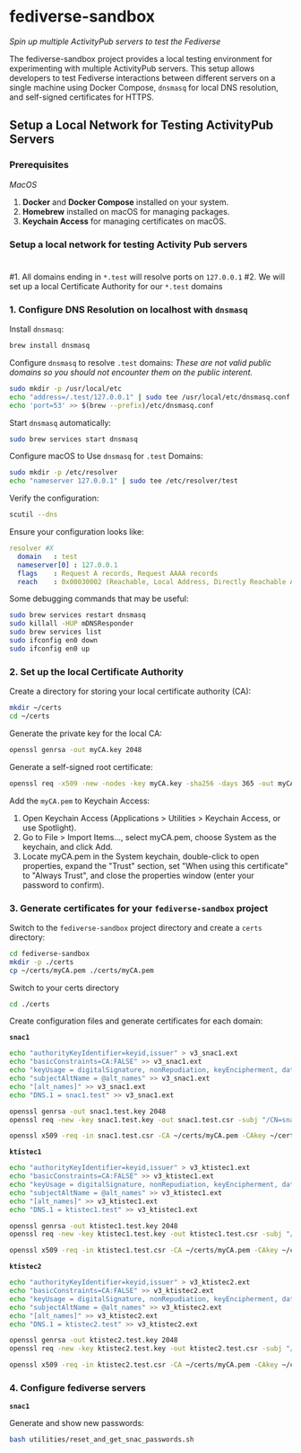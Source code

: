 # fediverse-sandbox
*Spin up multiple ActivityPub servers to test the Fediverse*

The fediverse-sandbox project provides a local testing environment for experimenting with multiple ActivityPub servers. This setup allows developers to test Fediverse interactions between different servers on a single machine using Docker Compose, `dnsmasq` for local DNS resolution, and self-signed certificates for HTTPS.

## Setup a Local Network for Testing ActivityPub Servers

### Prerequisites

*MacOS*

1. **Docker** and **Docker Compose** installed on your system.
2. **Homebrew** installed on macOS for managing packages.
3. **Keychain Access** for managing certificates on macOS.

### Setup a local network for testing Activity Pub servers
#
#1. All domains ending in `*.test` will resolve ports on `127.0.0.1`
#2. We will set up a local Certificate Authority for our `*.test` domains

### 1. Configure DNS Resolution on localhost with `dnsmasq`

Install `dnsmasq`:
```bash
brew install dnsmasq
```

Configure `dnsmasq` to resolve `.test` domains:
*These are not valid public domains so you should not encounter them on the public interent.*
```bash
sudo mkdir -p /usr/local/etc
echo "address=/.test/127.0.0.1" | sudo tee /usr/local/etc/dnsmasq.conf
echo 'port=53' >> $(brew --prefix)/etc/dnsmasq.conf
```

Start `dnsmasq` automatically:
```bash
sudo brew services start dnsmasq
```

Configure macOS to Use `dnsmasq` for `.test` Domains:
```bash
sudo mkdir -p /etc/resolver
echo "nameserver 127.0.0.1" | sudo tee /etc/resolver/test
```

Verify the configuration:
```bash
scutil --dns
```

Ensure your configuration looks like:
```yaml
resolver #X
  domain   : test
  nameserver[0] : 127.0.0.1
  flags    : Request A records, Request AAAA records
  reach    : 0x00030002 (Reachable, Local Address, Directly Reachable Address)
```

Some debugging commands that may be useful:
```bash
sudo brew services restart dnsmasq
sudo killall -HUP mDNSResponder
sudo brew services list
sudo ifconfig en0 down
sudo ifconfig en0 up
```

### 2. Set up the local Certificate Authority

Create a directory for storing your local certificate authority (CA):
```bash
mkdir ~/certs
cd ~/certs
```

Generate the private key for the local CA:
```bash
openssl genrsa -out myCA.key 2048
```

Generate a self-signed root certificate:
```bash
openssl req -x509 -new -nodes -key myCA.key -sha256 -days 365 -out myCA.pem -subj "/CN=MyTestCA"
```

Add the `myCA.pem` to Keychain Access:

1. Open Keychain Access (Applications > Utilities > Keychain Access, or use Spotlight).
2. Go to File > Import Items..., select myCA.pem, choose System as the keychain, and click Add.
3. Locate myCA.pem in the System keychain, double-click to open properties, expand the "Trust" section, set "When using this certificate" to "Always Trust", and close the properties window (enter your password to confirm).

### 3. Generate certificates for your `fediverse-sandbox` project

Switch to the `fediverse-sandbox` project directory and create a `certs` directory:
```bash
cd fediverse-sandbox
mkdir -p ./certs
cp ~/certs/myCA.pem ./certs/myCA.pem
```

Switch to your certs directory
```bash
cd ./certs
```

Create configuration files and generate certificates for each domain:

**`snac1`**
```bash
echo "authorityKeyIdentifier=keyid,issuer" > v3_snac1.ext
echo "basicConstraints=CA:FALSE" >> v3_snac1.ext
echo "keyUsage = digitalSignature, nonRepudiation, keyEncipherment, dataEncipherment" >> v3_snac1.ext
echo "subjectAltName = @alt_names" >> v3_snac1.ext
echo "[alt_names]" >> v3_snac1.ext
echo "DNS.1 = snac1.test" >> v3_snac1.ext

openssl genrsa -out snac1.test.key 2048
openssl req -new -key snac1.test.key -out snac1.test.csr -subj "/CN=snac1.test"

openssl x509 -req -in snac1.test.csr -CA ~/certs/myCA.pem -CAkey ~/certs/myCA.key -CAcreateserial -out snac1.test.crt -days 365 -sha256 -extfile v3_snac1.ext
```

**`ktistec1`**
```bash
echo "authorityKeyIdentifier=keyid,issuer" > v3_ktistec1.ext
echo "basicConstraints=CA:FALSE" >> v3_ktistec1.ext
echo "keyUsage = digitalSignature, nonRepudiation, keyEncipherment, dataEncipherment" >> v3_ktistec1.ext
echo "subjectAltName = @alt_names" >> v3_ktistec1.ext
echo "[alt_names]" >> v3_ktistec1.ext
echo "DNS.1 = ktistec1.test" >> v3_ktistec1.ext

openssl genrsa -out ktistec1.test.key 2048
openssl req -new -key ktistec1.test.key -out ktistec1.test.csr -subj "/CN=ktistec1.test"

openssl x509 -req -in ktistec1.test.csr -CA ~/certs/myCA.pem -CAkey ~/certs/myCA.key -CAcreateserial -out ktistec1.test.crt -days 365 -sha256 -extfile v3_ktistec1.ext
```

**`ktistec2`**
```bash
echo "authorityKeyIdentifier=keyid,issuer" > v3_ktistec2.ext
echo "basicConstraints=CA:FALSE" >> v3_ktistec2.ext
echo "keyUsage = digitalSignature, nonRepudiation, keyEncipherment, dataEncipherment" >> v3_ktistec2.ext
echo "subjectAltName = @alt_names" >> v3_ktistec2.ext
echo "[alt_names]" >> v3_ktistec2.ext
echo "DNS.1 = ktistec2.test" >> v3_ktistec2.ext

openssl genrsa -out ktistec2.test.key 2048
openssl req -new -key ktistec2.test.key -out ktistec2.test.csr -subj "/CN=ktistec2.test"

openssl x509 -req -in ktistec2.test.csr -CA ~/certs/myCA.pem -CAkey ~/certs/myCA.key -CAcreateserial -out ktistec2.test.crt -days 365 -sha256 -extfile v3_ktistec2.ext
```

### 4. Configure fediverse servers

**`snac1`**

Generate and show new passwords:
```bash
bash utilities/reset_and_get_snac_passwords.sh
```
